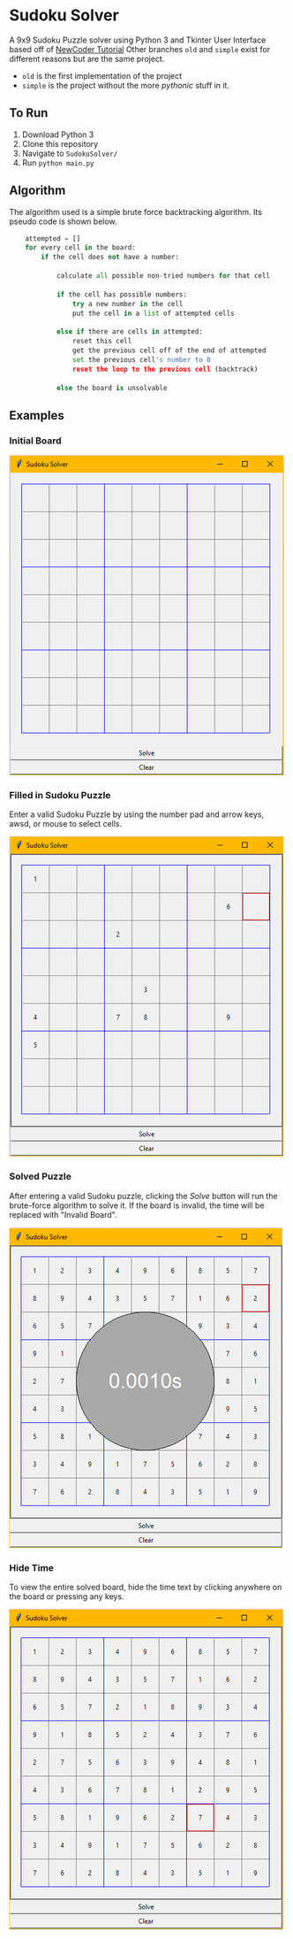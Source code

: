# Sudoku Solver
A 9x9 Sudoku Puzzle solver using Python 3 and Tkinter
User Interface based off of [NewCoder Tutorial](http://newcoder.io/gui/part-3/)
Other branches `old` and `simple` exist for different reasons but are the same project.
- `old` is the first implementation of the project
- `simple` is the project without the more *pythonic* stuff in it.

## To Run ##
1. Download Python 3
2. Clone this repository
3. Navigate to `SudokuSolver/`
4. Run `python main.py`


## Algorithm ##

The algorithm used is a simple brute force backtracking algorithm. Its
pseudo code is shown below.

````Python
    attempted = []
    for every cell in the board:
        if the cell does not have a number:

            calculate all possible non-tried numbers for that cell

            if the cell has possible numbers:
                try a new number in the cell
                put the cell in a list of attempted cells

            else if there are cells in attempted:
                reset this cell
                get the previous cell off of the end of attempted
                set the previous cell's number to 0
                reset the loop to the previous cell (backtrack)

            else the board is unsolvable

````


## Examples ##

### Initial Board ##

![Initial empty Sudoku Board](/assets/ex_blank.png)

### Filled in Sudoku Puzzle ###

Enter a valid Sudoku Puzzle by using the number pad and arrow keys, awsd, or
mouse to select cells.

![Initial empty Sudoku Board](/assets/ex_initial.png)

### Solved Puzzle ###

After entering a valid Sudoku puzzle, clicking the *Solve* button will
run the brute-force algorithm to solve it. If the board is invalid, the time
will be replaced with "Invalid Board".

![Initial empty Sudoku Board](/assets/ex_solved.png)

### Hide Time ###

To view the entire solved board, hide the time text by clicking anywhere on the
board or pressing any keys.

![Initial empty Sudoku Board](/assets/ex_solved_board.png)
